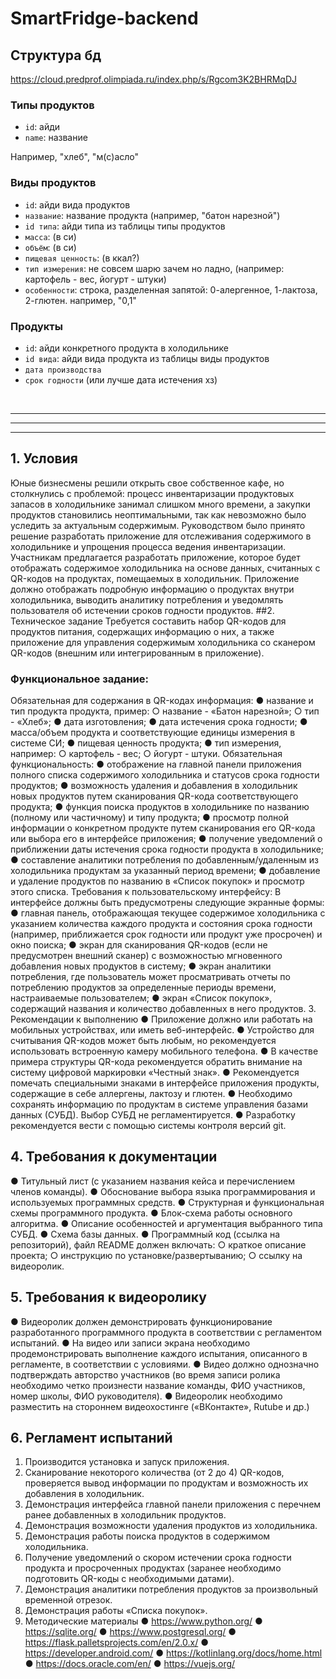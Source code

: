 # SmartFridge-backend

## Структура бд

https://cloud.predprof.olimpiada.ru/index.php/s/Rgcom3K2BHRMqDJ

### Типы продуктов
* `id`: айди
* `name`: название

Например, "хлеб", "м(c)асло"

### Виды продуктов
* `id`: айди вида продуктов
* `название`: название продукта (например, "батон нарезной")
* `id типа`: айди типа из таблицы типы продуктов
* `масса`: (в си)
* `объём`: (в си)
* `пищевая ценность`: (в ккал?)
* `тип измерения`: не совсем шарю зачем но ладно, (например: картофель - вес, йогурт - штуки)
* `особенности`: строка, разделенная запятой: 0-алергенное, 1-лактоза, 2-глютен. например, "0,1"

### Продукты
* `id`: айди конкретного продукта в холодильнике
* `id вида`: айди вида продукта из таблицы виды продуктов
* `дата производства`
* `срок годности` (или лучше дата истечения хз)

<br>
<hr>
<hr>
<hr>

## 1. Условия
Юные бизнесмены решили открыть свое собственное кафе, но
столкнулись с проблемой: процесс инвентаризации продуктовых запасов в
холодильнике занимал слишком много времени, а закупки продуктов
становились неоптимальными, так как невозможно было уследить за
актуальным содержимым. Руководством было принято решение
разработать приложение для отслеживания содержимого в холодильнике и
упрощения процесса ведения инвентаризации.
Участникам предлагается разработать приложение, которое будет
отображать содержимое холодильника на основе данных, считанных с
QR-кодов на продуктах, помещаемых в холодильник.
Приложение должно отображать подробную информацию о
продуктах внутри холодильника, выводить аналитику потребления и
уведомлять пользователя об истечении сроков годности продуктов.
##2. Техническое задание
Требуется составить набор QR-кодов для продуктов питания,
содержащих информацию о них, а также приложение для управления
содержимым холодильника со сканером QR-кодов (внешним или
интегрированным в приложение).
### Функциональное задание:
Обязательная для содержания в QR-кодах информация:
● название и тип продукта продукта, пример:
○ название - «Батон нарезной»;
○ тип - «Хлеб»;
● дата изготовления;
● дата истечения срока годности;
● масса/объем продукта и соответствующие единицы измерения в
системе СИ;
● пищевая ценность продукта;
● тип измерения, например:
○ картофель - вес;
○ йогурт - штуки.
Обязательная функциональность:
● отображение на главной панели приложения полного списка
содержимого холодильника и статусов срока годности продуктов;
● возможность удаления и добавления в холодильник новых продуктов
путем сканирования QR-кода соответствующего продукта;
● функция поиска продуктов в холодильнике по названию (полному
или частичному) и типу продукта;
● просмотр полной информации о конкретном продукте путем
сканирования его QR-кода или выбора его в интерфейсе
приложения;
● получение уведомлений о приближении даты истечения срока
годности продукта в холодильнике;
● составление аналитики потребления по добавленным/удаленным из
холодильника продуктам за указанный период времени;
● добавление и удаление продуктов по названию в «Список покупок»
и просмотр этого списка.
Требования к пользовательскому интерфейсу:
В интерфейсе должны быть предусмотрены следующие экранные формы:
● главная панель, отображающая текущее содержимое холодильника с
указанием количества каждого продукта и состояния срока годности
(например, приближается срок годности или продукт уже просрочен)
и окно поиска;
● экран для сканирования QR-кодов (если не предусмотрен внешний
сканер) с возможностью мгновенного добавления новых продуктов в
систему;
● экран аналитики потребления, где пользователь может
просматривать отчеты по потреблению продуктов за определенные
периоды времени, настраиваемые пользователем;
● экран «Список покупок», содержащий названия и количество
добавленных в него продуктов.
3. Рекомендации к выполнению
● Приложение должно или работать на мобильных устройствах, или
иметь веб-интерфейс.
● Устройство для считывания QR-кодов может быть любым, но
рекомендуется использовать встроенную камеру мобильного
телефона.
● В качестве примера структуры QR-кода рекомендуется обратить
внимание на систему цифровой маркировки «Честный знак».
● Рекомендуется помечать специальными знаками в интерфейсе
приложения продукты, содержащие в себе аллергены, лактозу и
глютен.
● Необходимо сохранять информацию по продуктам в системе
управления базами данных (СУБД). Выбор СУБД не
регламентируется.
● Разработку рекомендуется вести с помощью системы контроля
версий git.
## 4. Требования к документации
● Титульный лист (с указанием названия кейса и перечислением
членов команды).
● Обоснование выбора языка программирования и используемых
программных средств.
● Структурная и функциональная схемы программного продукта.
● Блок-схема работы основного алгоритма.
● Описание особенностей и аргументация выбранного типа СУБД.
● Схема базы данных.
● Программный код (ссылка на репозиторий), файл README должен
включать:
○ краткое описание проекта;
○ инструкцию по установке/развертыванию;
○ ссылку на видеоролик.
## 5. Требования к видеоролику
● Видеоролик должен демонстрировать функционирование
разработанного программного продукта в соответствии с
регламентом испытаний.
● На видео или записи экрана необходимо продемонстрировать
выполнение каждого испытания, описанного в регламенте, в
соответствии с условиями.
● Видео должно однозначно подтверждать авторство участников (во
время записи ролика необходимо четко произнести название
команды, ФИО участников, номер школы, ФИО руководителя).
● Видеоролик необходимо разместить на стороннем видеохостинге
(«ВКонтакте», Rutube и др.)
## 6. Регламент испытаний
1. Производится установка и запуск приложения.
2. Сканирование некоторого количества (от 2 до 4) QR-кодов,
проверяется вывод информации по продуктам и возможность их
добавления в холодильник.
3. Демонстрация интерфейса главной панели приложения с перечнем
ранее добавленных в холодильник продуктов.
4. Демонстрация возможности удаления продуктов из холодильника.
5. Демонстрация работы поиска продуктов в содержимом
холодильника.
6. Получение уведомлений о скором истечении срока годности
продукта и просроченных продуктах (заранее необходимо
подготовить QR-коды с необходимыми датами).
7. Демонстрация аналитики потребления продуктов за произвольный
временной отрезок.
8. Демонстрация работы «Списка покупок».
7. Методические материалы
● https://www.python.org/
● https://sqlite.org/
● https://www.postgresql.org/
● https://flask.palletsprojects.com/en/2.0.x/
● https://developer.android.com/
● https://kotlinlang.org/docs/home.html
● https://docs.oracle.com/en/
● https://vuejs.org/
